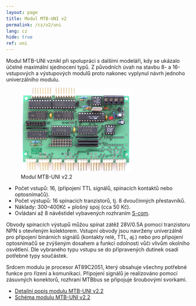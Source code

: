 ```yaml
---
layout: page
title: Modul MTB-UNI v2
permalink: /cz/v2/uni
lang: cz
hide: true
ref: uni
---
```


Modul MTB-UNI vznikl při spolupráci s dalšími modeláři, kdy se ukázalo účelné
maximální sjednocení typů. Z původních úvah na stavbu 8- a 16-vstupových a
výstupových modulů proto nakonec vyplynul návrh jednoho univerzálního modulu.

<figure>
<img src="/assets/img/mtbuni22_foto.jpg" alt="Modul MTB-UNI v2.2" style="max-width: 300px" />
<figcaption>Modul MTB-UNI v2.2</figcaption>
</figure>

 * Počet vstupů: 16, (připojení TTL signálů, spínacích kontaktů nebo optosnímačů).
 * Počet výstupů: 16 spínacích tranzistorů, tj. 8 dvoučinných přestavníků.
 * Náklady: 300–400Kč + plošný spoj (cca 50 Kč).
 * Ovládaní až 8 návěstidel vybavených rozhraním
   [S-com](https://www.mtb-model.com/elektro/s-com.htm).

Obvody spínacích výstupů můžou spínat zátěž 28V/0.5A pomocí tranzistoru NPN
s otevřeným kolektorem. Vstupní obvody jsou navrženy univerzálně pro připojení
binárních signálů (kontakty relé, TTL, aj.) nebo pro připojení optosnímačů se
zvýšeným dosahem a funkcí odolnosti vůči vlivům okolního osvětlení. Dle
vybraného typu vstupu se do připravených dutinek osadí potřebné typy součástek.

Srdcem modulu je procesor AT89C2051, který obsahuje všechny potřebné funkce pro
řízení a komunikaci. Připojení signálů je realizováno pomocí zásuvných
konektorů, rozhraní MTBbus se připojuje šroubovými svorkami.

 * [Detailní popis modulu MTB-UNI v2.2](/assets/pdf/mtb-uni22.pdf)
 * [Schéma modulu MTB-UNI v2.2](/assets/pdf/mtb-uni22_sch.pdf)
